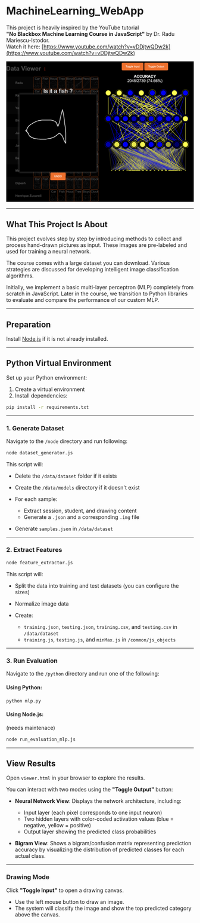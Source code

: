 # MachineLearning_WebApp

This project is heavily inspired by the YouTube tutorial  
**"No Blackbox Machine Learning Course in JavaScript"** by Dr. Radu Mariescu-Istodor.  
Watch it here: [https://www.youtube.com/watch?v=vDDjtwQDw2k](https://www.youtube.com/watch?v=vDDjtwQDw2k)

![Screenshot](img/MachineLearning_WebApp.png)

---

## What This Project Is About

This project evolves step by step by introducing methods to collect and process hand-drawn pictures as input. These images are pre-labeled and used for training a neural network.

The course comes with a large dataset you can download. Various strategies are discussed for developing intelligent image classification algorithms. 

Initially, we implement a basic multi-layer perceptron (MLP) completely from scratch in JavaScript. Later in the course, we transition to Python libraries to evaluate and compare the performance of our custom MLP.

---

## Preparation

Install [Node.js](https://nodejs.org/) if it is not already installed.

---

## Python Virtual Environment

Set up your Python environment:

1. Create a virtual environment
2. Install dependencies:

```bash
pip install -r requirements.txt
````

---


### 1. Generate Dataset

Navigate to the `/node` directory and run following:


```bash
node dataset_generator.js
```

This script will:

* Delete the `/data/dataset` folder if it exists
* Create the `/data/models` directory if it doesn't exist
* For each sample:

  * Extract session, student, and drawing content
  * Generate a `.json` and a corresponding `.img` file
* Generate `samples.json` in `/data/dataset`

---

### 2. Extract Features

```bash
node feature_extractor.js
```

This script will:

* Split the data into training and test datasets (you can configure the sizes)
* Normalize image data
* Create:

  * `training.json`, `testing.json`, `training.csv`, and `testing.csv` in `/data/dataset`
  * `training.js`, `testing.js`, and `minMax.js` in `/common/js_objects`

---

### 3. Run Evaluation

Navigate to the `/python` directory and run one of the following:

#### Using Python:

```bash
python mlp.py
```

#### Using Node.js:

(needs maintenace)
```bash
node run_evaluation_mlp.js
```

---

## View Results

Open `viewer.html` in your browser to explore the results.

You can interact with two modes using the **"Toggle Output"** button:

* **Neural Network View**:
  Displays the network architecture, including:

  * Input layer (each pixel corresponds to one input neuron)
  * Two hidden layers with color-coded activation values
    (blue = negative, yellow = positive)
  * Output layer showing the predicted class probabilities

* **Bigram View**:
  Shows a bigram/confusion matrix representing prediction accuracy
  by visualizing the distribution of predicted classes for each actual class.

---

### Drawing Mode

Click **"Toggle Input"** to open a drawing canvas.

* Use the left mouse button to draw an image.
* The system will classify the image and show the top predicted category above the canvas.








